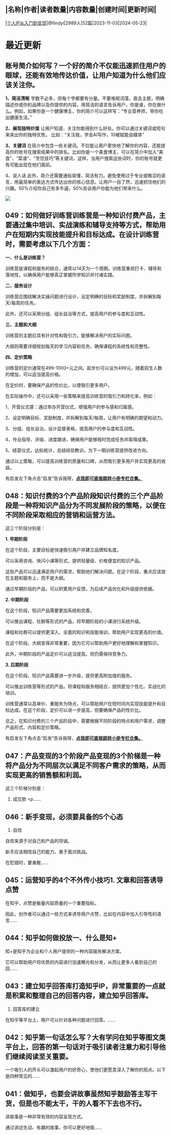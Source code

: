 |名称|作者|读者数量|内容数量|创建时间|更新时间|
---
|[个人IP从入门到变现](https://xiaobot.net/p/findyi123?refer=0b133df9-27dc-423b-8101-639049001c13)|@findyi|2989人|52篇|2023-11-03|2024-05-23|

# 最近更新
## 账号简介如何写？一个好的简介不仅能迅速抓住用户的眼球，还能有效地传达价值，让用户知道为什么他们应该关注你。

<strong>1、简洁清晰</strong>
字数不必多，但每个字都要有分量。不要堆砌词藻，直击主题，明确描述你或你的品牌以及你提供的内容。用简洁的语言告诉用户，你是谁，你在做什么。例如，如果你是一个健康博主，你的简介可以这样写：“专业营养师，带你吃出健康生活。”

<strong>2、展现独特价值</strong>
让用户知道，关注你能得到什么好处。你可以通过关键词或短句来突出你的独特优势。
比如：“关注我，学会AI写作，10被赋能自媒体”

<strong>3、关键词</strong>
在简介中包含一些关键词。不仅能让用户更快地了解你的内容，还能提高你的账号在搜索结果中的排名。比如你是一个美食博主，可以在简介中加入“美食”、“菜谱”、“烹饪技巧”等关键词，这样，当用户搜索这些词时，你的账号就更有可能出现在他们面前。

4、说人话
此外，简介还需要通俗易懂，简洁有力。避免使用过于专业或晦涩的语言，用最简单的表达方式传达出你的核心信息。让用户一目了然，迅速抓住他们的兴趣。50%介绍你自己有多牛逼，50%告诉用户你能为他们带来什么。

<img src="https://static.xiaobot.net/file/2024-05-23/284144/b55590fde81dbcdcc2119039463e3787.jpeg">

## 049：如何做好训练营训练营是一种知识付费产品，主要通过集中培训、实战演练和辅导支持等方式，帮助用户在短期内实现技能提升和目标达成。在设计训练营时，需要考虑以下几个方面：

<strong>一、什么是训练营？</strong>

训练营是课程和服务的结合，通常以14天为一个周期。训练营重视打卡、辅导和落地性，以确保用户能够真正掌握所学知识并付诸实践。

<strong>二、服务设计</strong>

训练营应围绕解决实操问题进行设计，设定明确的目标和奖励制度，并拆解到每天/每周的任务。

此外，还可以采用分组、组长自治等方式，提高用户的参与度和互动性。

<strong>三、主题和大纲</strong>

训练营的主题应具有针对性和吸引力，能够解决用户的实际问题。

大纲则需要详细规划每天的学习内容和任务，确保课程的系统性和完整性。

<strong>四、定价策略</strong>

训练营的定价通常在499-1000+元之间。起步价可以设为499元，随着招生人数的增加，可以适当提高价格。

在定价时，要确保产品的性价比，以便吸引更多用户。

在实际操作中，还可以采用一些策略来提高训练营的吸引力和转化率，例如：

1、开营仪式感：通过举办开营仪式，增强用户的参与感和归属感。

2、设定明确目标、奖励制度，并拆解到每天/每周，让用户有明确的期望和动力。

3、分组、组长自治，设计监督表格，提高用户的参与度和互动性。

4、作业指导、评级、进度跟进，确保用户能够按时完成任务并取得成果。

5、结营仪式，达标统计，总结经验教训，为下一期训练营提供改进方向。

通过以上策略，可以提高训练营的质量和口碑，从而吸引更多用户并实现更高的收益。

有启发左下角点击“启发”告诉我呀，<a target="_blank" rel="noopener noreferrer nofollow" href="https://xiaobot.net/post/1d8c03f7-6a19-4f25-a10e-d39bf7d8bb47"><strong>点我即可直接跳转小册专栏合集。</strong></a>


## 048：知识付费的3个产品阶段知识付费的三个产品阶段是一种将知识产品分为不同发展阶段的策略，以便在不同阶段采取相应的营销和运营方法。

这三个阶段分别是：

<strong>1. 早期阶段</strong>

在这个阶段，主要目标是快速吸引用户并建立品牌知名度。

可以采用咨询、快闪小课等形式，提供轻量级、价格便宜的知识产品。

这些产品可以迅速满足用户的需求，帮助他们解决问题。在这个阶段，重点应该放在主题和服务上，而不是大纲。

通过早期阶段的产品，可以积累用户反馈，为后续产品优化和升级提供依据。

<strong>2. 中期阶段</strong>

在这个阶段，知识产品需要更加系统和完善。

可以推出课程、社群等形式的产品，将早期阶段的小课进行系统升级。

课程和社群可以提供更深入、全面的知识和技能培训，帮助用户实现更高的价值。

在这个阶段，大纲变得非常重要，因为它可以帮助用户更好地理解和掌握知识。

此外，中期阶段的产品定价可以适当提高，但仍需保持竞争力。

<strong>3. 后期阶段</strong>

在这个阶段，知识产品需要进一步升级，提供更高附加值的服务。

可以推出训练营等形式的产品，将课程和服务相结合，提供更加个性化、实战化的培训。

训练营通常以高单价、重服务为特点，可以帮助用户在短时间内实现技能提升和目标达成。在这个阶段，定价可以进一步提高，但要确保产品的性价比。

总之，在知识付费的三个产品阶段中，需要根据不同阶段的特点和用户需求，调整产品形式、内容和定价策略。

有启发左下角点击“启发”告诉我呀，<a target="_blank" rel="noopener noreferrer nofollow" href="https://xiaobot.net/post/1d8c03f7-6a19-4f25-a10e-d39bf7d8bb47"><strong>点我即可直接跳转小册专栏合集。</strong></a>

## 047：产品变现的3个阶段产品变现的3个阶梯是一种将产品分为不同层次以满足不同客户需求的策略，从而实现更高的销售额和利润。

这三个阶梯分别是：

1. 成交款
<p......
## 046：新手变现，必须要具备的5个心态 
1. 自信

自信来源于对自己和产品的坦诚。

新手应该相信自己的能力，勇于面对挑战。

在犯错时，要勇敢......
## 045：运营知乎的4个不外传小技巧1. 文章和回答诱导点赞

在知乎，点赞是衡量内容质量的一个重要指标。

因此，创作者可以通过一些方式来诱导用户点赞，比如在内容中加入引导性的语言......
## 044：知乎如何做投放一、什么是知+

知+是知乎为企业和个人用户提供的一种内容服务解决方案。

它可以帮助用户将优质的内容进行加速曝光和分发，从而让更多人看到自己的回......
## 043：建立知乎回答库打造知乎IP，非常重要的一点就是积累和整理自己的回答内容，建立知乎回答库。

1. 回答库的建立

在知乎等平台上，用户可以针对各种问题进行回答。......
## 042：知乎第一句话怎么写？大有学问在知乎等图文类平台上，回答的第一句话对于吸引读者注意力和引导他们继续阅读至关重要。

一个吸引人的开头可以激起用户的好奇心，使他们更愿意深入了解你的观点。以下是四种常见的......
## 041：做知乎，也要会讲故事虽然知乎鼓励答主写干货，但是也不能太干，干的人看不下去也不行。

讲故事是一种非常有效的内容呈现方式。

通过讲述生动、有趣的故事，你可以更好地吸......

